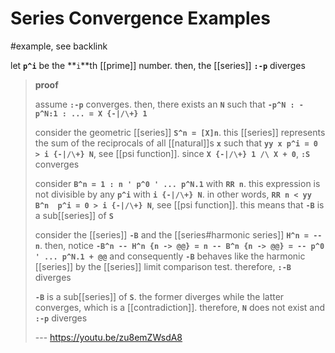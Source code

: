 # Series Convergence Examples

#example, see backlink

let **`p^i`** be the **`i`**th [[prime]] number. then, the [[series]] **`:-p`** diverges

> **proof**
>
> assume **`:-p`** converges. then, there exists an **`N`** such that **`-p^N : -p^N:1 : ... = X {-|/\+} 1`**
>
> consider the geometric [[series]] **`S^n = [X]n`**. this [[series]] represents the sum of the reciprocals of all [[natural]]s **`x`** such that **`yy x p^i = 0 > i {-|/\+} N`**, see [[psi function]]. since **`X {-|/\+} 1 /\ X + 0`**, **`:S`** converges
>
> consider **`B^n = 1 : n ' p^0 ' ... p^N.1`** with **`RR n`**. this expression is not divisible by any **`p^i`** with **`i {-|/\+} N`**. in other words, **`RR n < yy B^n  p^i = 0 > i {-|/\+} N`**, see [[psi function]]. this means that **`-B`** is a sub[[series]] of **`S`**
>
> consider the [[series]] **`-B`** and the [[series#harmonic series]] **`H^n = --n`**. then, notice **`-B^n -- H^n {n -> @@} = n -- B^n {n -> @@} = -- p^0 ' ... p^N.1 + @@`** and consequently **`-B`** behaves like the harmonic [[series]] by the [[series]] limit comparison test. therefore, **`:-B`** diverges
>
> **`-B`** is a sub[[series]] of **`S`**. the former diverges while the latter converges, which is a [[contradiction]]. therefore, **`N`** does not exist and **`:-p`** diverges
>
> --- <https://youtu.be/zu8emZWsdA8>
